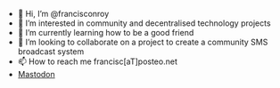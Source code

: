- 👋 Hi, I’m @francisconroy
- 👀 I’m interested in community and decentralised technology projects
- 🌱 I’m currently learning how to be a good friend
- 💞️ I’m looking to collaborate on a project to create a community SMS broadcast system
- 📫 How to reach me francisc[aT]posteo.net
- [Mastodon](https://mastodon.social/@dktrfrd0)

<!---
francisconroy/francisconroy is a ✨ special ✨ repository because its `README.md` (this file) appears on your GitHub profile.
You can click the Preview link to take a look at your changes.
--->
